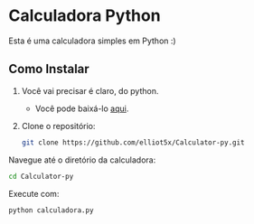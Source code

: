 # Calculadora Python

Esta é uma calculadora simples em Python :)

## Como Instalar

1. Você vai precisar é claro, do python.
   - Você pode baixá-lo [aqui](https://www.python.org/downloads/).

3. Clone o repositório:

   ```bash
   git clone https://github.com/elliot5x/Calculator-py.git
   ```
Navegue até o diretório da calculadora:

```bash
cd Calculator-py
```
Execute com:
```bash
python calculadora.py
```

